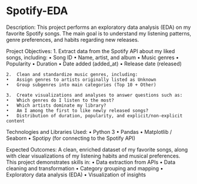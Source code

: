 # Spotify-EDA
Description:
This project performs an exploratory data analysis (EDA) on my favorite Spotify songs. The main goal is to understand my listening patterns, genre preferences, and habits regarding new releases.

Project Objectives:
	1.	Extract data from the Spotify API about my liked songs, including:
    •	 Song ID
  	•	Name, artist, and album
  	•	Music genres
  	•	Popularity
  	•	Duration
  	•	Date added (added_at)
  	•	Release date (released)
   
	2.	Clean and standardize music genres, including:
  	•	Assign genres to artists originally listed as Unknown
  	•	Group subgenres into main categories (Top 10 + Other)
   
	3.	Create visualizations and analyses to answer questions such as:
  	•	Which genres do I listen to the most?
  	•	Which artists dominate my library?
  	•	Am I among the first to like newly released songs?
  	•	Distribution of duration, popularity, and explicit/non-explicit content
   
Technologies and Libraries Used:
	•	Python 3
	•	Pandas
	•	Matplotlib / Seaborn
	•	Spotipy (for connecting to the Spotify API)

Expected Outcomes:
A clean, enriched dataset of my favorite songs, along with clear visualizations of my listening habits and musical preferences. This project demonstrates skills in:
	•	Data extraction from APIs
	•	Data cleaning and transformation
	•	Category grouping and mapping
	•	Exploratory data analysis (EDA)
	•	Visualization of insights

